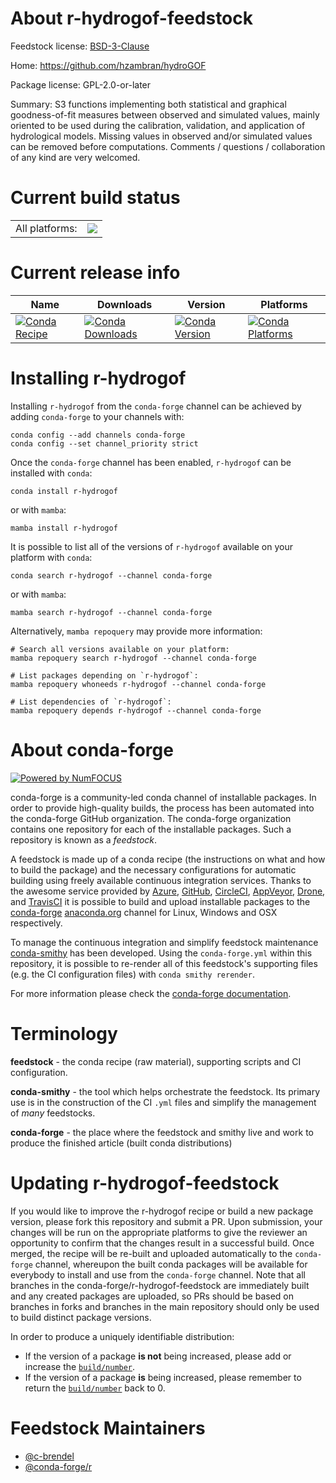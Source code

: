 About r-hydrogof-feedstock
==========================

Feedstock license: [BSD-3-Clause](https://github.com/conda-forge/r-hydrogof-feedstock/blob/main/LICENSE.txt)

Home: https://github.com/hzambran/hydroGOF

Package license: GPL-2.0-or-later

Summary: S3 functions implementing both statistical and graphical goodness-of-fit measures between observed and simulated values, mainly oriented to be used during the calibration, validation, and application of hydrological models. Missing values in observed and/or simulated values can be removed before computations. Comments / questions / collaboration of any kind are very welcomed.

Current build status
====================


<table><tr><td>All platforms:</td>
    <td>
      <a href="https://dev.azure.com/conda-forge/feedstock-builds/_build/latest?definitionId=17225&branchName=main">
        <img src="https://dev.azure.com/conda-forge/feedstock-builds/_apis/build/status/r-hydrogof-feedstock?branchName=main">
      </a>
    </td>
  </tr>
</table>

Current release info
====================

| Name | Downloads | Version | Platforms |
| --- | --- | --- | --- |
| [![Conda Recipe](https://img.shields.io/badge/recipe-r--hydrogof-green.svg)](https://anaconda.org/conda-forge/r-hydrogof) | [![Conda Downloads](https://img.shields.io/conda/dn/conda-forge/r-hydrogof.svg)](https://anaconda.org/conda-forge/r-hydrogof) | [![Conda Version](https://img.shields.io/conda/vn/conda-forge/r-hydrogof.svg)](https://anaconda.org/conda-forge/r-hydrogof) | [![Conda Platforms](https://img.shields.io/conda/pn/conda-forge/r-hydrogof.svg)](https://anaconda.org/conda-forge/r-hydrogof) |

Installing r-hydrogof
=====================

Installing `r-hydrogof` from the `conda-forge` channel can be achieved by adding `conda-forge` to your channels with:

```
conda config --add channels conda-forge
conda config --set channel_priority strict
```

Once the `conda-forge` channel has been enabled, `r-hydrogof` can be installed with `conda`:

```
conda install r-hydrogof
```

or with `mamba`:

```
mamba install r-hydrogof
```

It is possible to list all of the versions of `r-hydrogof` available on your platform with `conda`:

```
conda search r-hydrogof --channel conda-forge
```

or with `mamba`:

```
mamba search r-hydrogof --channel conda-forge
```

Alternatively, `mamba repoquery` may provide more information:

```
# Search all versions available on your platform:
mamba repoquery search r-hydrogof --channel conda-forge

# List packages depending on `r-hydrogof`:
mamba repoquery whoneeds r-hydrogof --channel conda-forge

# List dependencies of `r-hydrogof`:
mamba repoquery depends r-hydrogof --channel conda-forge
```


About conda-forge
=================

[![Powered by
NumFOCUS](https://img.shields.io/badge/powered%20by-NumFOCUS-orange.svg?style=flat&colorA=E1523D&colorB=007D8A)](https://numfocus.org)

conda-forge is a community-led conda channel of installable packages.
In order to provide high-quality builds, the process has been automated into the
conda-forge GitHub organization. The conda-forge organization contains one repository
for each of the installable packages. Such a repository is known as a *feedstock*.

A feedstock is made up of a conda recipe (the instructions on what and how to build
the package) and the necessary configurations for automatic building using freely
available continuous integration services. Thanks to the awesome service provided by
[Azure](https://azure.microsoft.com/en-us/services/devops/), [GitHub](https://github.com/),
[CircleCI](https://circleci.com/), [AppVeyor](https://www.appveyor.com/),
[Drone](https://cloud.drone.io/welcome), and [TravisCI](https://travis-ci.com/)
it is possible to build and upload installable packages to the
[conda-forge](https://anaconda.org/conda-forge) [anaconda.org](https://anaconda.org/)
channel for Linux, Windows and OSX respectively.

To manage the continuous integration and simplify feedstock maintenance
[conda-smithy](https://github.com/conda-forge/conda-smithy) has been developed.
Using the ``conda-forge.yml`` within this repository, it is possible to re-render all of
this feedstock's supporting files (e.g. the CI configuration files) with ``conda smithy rerender``.

For more information please check the [conda-forge documentation](https://conda-forge.org/docs/).

Terminology
===========

**feedstock** - the conda recipe (raw material), supporting scripts and CI configuration.

**conda-smithy** - the tool which helps orchestrate the feedstock.
                   Its primary use is in the construction of the CI ``.yml`` files
                   and simplify the management of *many* feedstocks.

**conda-forge** - the place where the feedstock and smithy live and work to
                  produce the finished article (built conda distributions)


Updating r-hydrogof-feedstock
=============================

If you would like to improve the r-hydrogof recipe or build a new
package version, please fork this repository and submit a PR. Upon submission,
your changes will be run on the appropriate platforms to give the reviewer an
opportunity to confirm that the changes result in a successful build. Once
merged, the recipe will be re-built and uploaded automatically to the
`conda-forge` channel, whereupon the built conda packages will be available for
everybody to install and use from the `conda-forge` channel.
Note that all branches in the conda-forge/r-hydrogof-feedstock are
immediately built and any created packages are uploaded, so PRs should be based
on branches in forks and branches in the main repository should only be used to
build distinct package versions.

In order to produce a uniquely identifiable distribution:
 * If the version of a package **is not** being increased, please add or increase
   the [``build/number``](https://docs.conda.io/projects/conda-build/en/latest/resources/define-metadata.html#build-number-and-string).
 * If the version of a package **is** being increased, please remember to return
   the [``build/number``](https://docs.conda.io/projects/conda-build/en/latest/resources/define-metadata.html#build-number-and-string)
   back to 0.

Feedstock Maintainers
=====================

* [@c-brendel](https://github.com/c-brendel/)
* [@conda-forge/r](https://github.com/conda-forge/r/)

